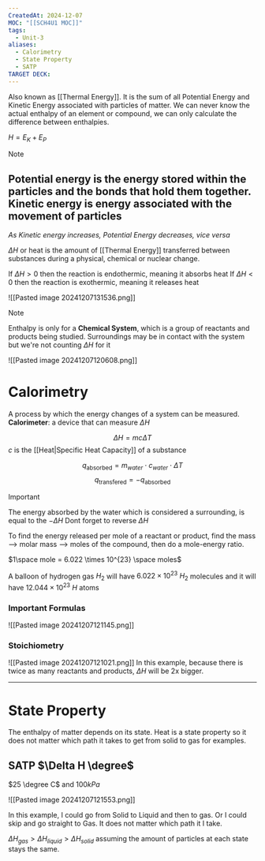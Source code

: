```yaml
---
CreatedAt: 2024-12-07
MOC: "[[SCH4U1 MOC]]"
tags:
  - Unit-3
aliases:
  - Calorimetry
  - State Property
  - SATP
TARGET DECK:
---
```

Also known as [[Thermal Energy]]. It is the sum of all Potential Energy and Kinetic Energy associated with particles of matter. We can never know the actual enthalpy of an element or compound, we can only calculate the difference between enthalpies. 

$H = E_K + E_P$

> [!NOTE]
> Potential energy is the energy stored within the particles and the bonds that hold them together.
> Kinetic energy is energy associated with the movement of particles
> ---
> *As Kinetic energy increases, Potential Energy decreases, vice versa*


$\Delta H$ or heat is the amount of [[Thermal Energy]] transferred between substances during a physical, chemical or nuclear change.

If $\Delta H > 0$ then the reaction is endothermic, meaning it absorbs heat
If $\Delta H < 0$ then the reaction is exothermic, meaning it releases heat

![[Pasted image 20241207131536.png]]

> [!NOTE] 
> Enthalpy is only for a **Chemical System**, which is a group of reactants and products being studied. Surroundings may be in contact with the system but we're not counting $\Delta H$ for it
> 
> ![[Pasted image 20241207120608.png]]

# Calorimetry
A process by which the energy changes of a system can be measured. 
**Calorimeter**: a device that can measure $\Delta H$

$$\Delta H = mc\Delta T$$
$c$ is the [[Heat|Specific Heat Capacity]] of a substance

$$q_{\text{absorbed}} = m_{water}\cdot c_{water}\cdot\Delta T$$
$$q_{\text{transfered}} = -q_{\text{absorbed}}$$

> [!IMPORTANT]
> The energy absorbed by the water which is considered a surrounding, is equal to the $-\Delta H$
> Dont forget to reverse $\Delta H$

To find the energy released per mole of a reactant or product, find the mass --> molar mass --> moles of the compound, then do a mole-energy ratio.

$1\space mole =  6.022 \times 10^{23} \space moles$

A balloon of hydrogen gas $H_2$ will have $6.022 \times 10^{23}$ $H_2$ molecules and it will have  $12.044 \times 10^{23}$ 
$H$ atoms


### Important Formulas
![[Pasted image 20241207121145.png]]

### Stoichiometry
![[Pasted image 20241207121021.png]]
In this example, because there is twice as many reactants and products, $\Delta H$ will be 2x bigger.

---
# State Property
The enthalpy of matter depends on its state. Heat is a state property so it does not matter which path it takes to get from solid to gas for examples.
## SATP $\Delta H \degree$
$25 \degree C$ and $100kPa$

![[Pasted image 20241207121553.png]]

In this example, I could go from Solid to Liquid and then to gas. Or I could skip and go straight to Gas. It does not matter which path it I take.

$\Delta H_{gas} > \Delta H_{liquid} > \Delta H_{solid}$ assuming the amount of particles at each state stays the same.

